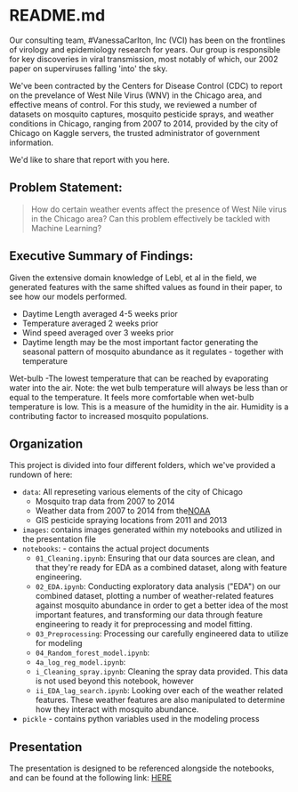 # README.md

Our consulting team, #VanessaCarlton, Inc (VCI) has been on the frontlines of virology and epidemiology research for years. Our group is responsible for key discoveries in viral transmission, most notably of which, our 2002 paper on superviruses falling 'into' the sky.

We've been contracted by the Centers for Disease Control (CDC) to report on the prevelance of West Nile Virus (WNV) in the Chicago area, and effective means of control. For this study, we reviewed a number of datasets on mosquito captures, mosquito pesticide sprays, and weather conditions in Chicago, ranging from 2007 to 2014, provided by the city of Chicago on Kaggle servers, the trusted administrator of government information.

We'd like to share that report with you here.

## Problem Statement: 
> How do certain weather events affect the presence of West Nile virus in the Chicago area? Can this problem effectively be tackled with Machine Learning?

## Executive Summary of Findings: 

Given the extensive domain knowledge of Lebl, et al in the field, we generated features with the same shifted values as found in their paper, to see how our models performed. 

- Daytime Length averaged 4-5 weeks prior
- Temperature averaged 2 weeks prior
- Wind speed averaged over 3 weeks prior
- Daytime length may be the most important factor generating the seasonal pattern of mosquito abundance as it regulates - together with temperature

Wet-bulb -The lowest temperature that can be reached by evaporating water into the air. Note: the wet bulb temperature will always be less than or equal to the temperature. It feels more comfortable when wet-bulb temperature is low. This is a measure of the humidity in the air.  Humidity is a contributing factor to increased mosquito populations.

## Organization

This project is divided into four different folders, which we've provided a rundown of here:

- `data`: All represeting various elements of the city of Chicago 
  - Mosquito trap data from 2007 to 2014
  - Weather data from 2007 to 2014 from the[NOAA](http://cdo.ncdc.noaa.gov/qclcd/QCLCD?prior=N)
  - GIS pesticide spraying locations from 2011 and 2013
- `images`: contains images generated within my notebooks and utilized in the presentation file
- `notebooks`: - contains the actual project documents
  - `01_Cleaning.ipynb`: Ensuring that our data sources are clean, and that they're ready for EDA as a combined dataset, along with feature engineering.
  - `02_EDA.ipynb`: Conducting exploratory data analysis ("EDA") on our combined dataset, plotting a number of weather-related features against mosquito abundance in order to get a better idea of the most important features, and transforming our data through feature engineering to ready it for preprocessing and model fitting.
  - `03_Preprocessing`: Processing our carefully engineered data to utilize for modeling
  - `04_Random_forest_model.ipynb`: 
  - `4a_log_reg_model.ipynb`: 
  - `i_Cleaning_spray.ipynb`: Cleaning the spray data provided. This data is not used beyond this notebook, however
  - `ii_EDA_lag_search.ipynb`: Looking over each of the weather related features. These weather features are also manipulated to determine how they interact with mosquito abundance.
- `pickle` - contains python variables used in the modeling process

## Presentation

The presentation is designed to be referenced alongside the notebooks, and can be found at the following link: [HERE]()
